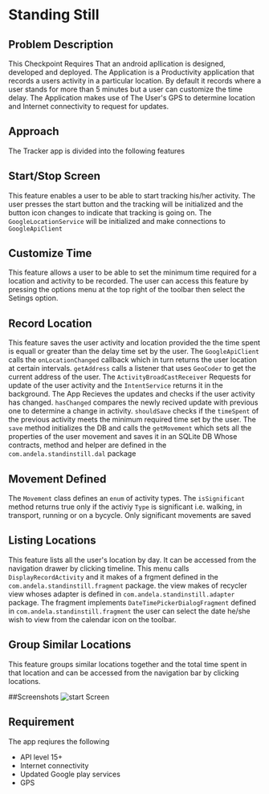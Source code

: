 # Standing Still
## Problem Description
This Checkpoint Requires That an android apllication is designed, developed and deployed. The Application is a Productivity application that records a users activity in a particular location. By default it records where a user stands for more than 5 minutes but a user can customize the time delay. The Application makes use of The User's GPS to determine location and Internet connectivity to request for updates.

## Approach
The Tracker app is divided into the following features

## Start/Stop Screen
This feature enables a user to be able to start tracking his/her activity. The user presses the start button and the tracking will be initialized and the button icon changes to indicate that tracking is going on. The `GoogleLocationService` will be initialized and make connections to `GoogleApiClient` 

## Customize Time
This feature allows a user to be able to set the minimum time required for a location and activity to be recorded. The user can access this feature by pressing the options menu at the top right of the toolbar then select the Setings option.

## Record Location
This feature saves the user activity and location provided the the time spent is equall or greater than the delay time set by the user.
The `GoogleApiClient` calls the `onLocationChanged` callback which in turn returns the user location at certain intervals.
`getAddress` calls a listener that uses `GeoCoder` to get the current address of the user.
The `ActivityBroadCastReceiver` Requests for update of the user activity and the `IntentService` returns it in the background.
The App Recieves the updates and checks if the user activity has changed. `hasChanged` compares the newly recived update with previous one to determine a change in activity. `shouldSave` checks if the `timeSpent` of the previous activity meets the minimum required time set by the user.
The `save` method initializes the DB and calls the `getMovement` which sets all the properties of the user movement and saves it in an SQLite DB Whose contracts, method and helper are defined in the `com.andela.standinstill.dal` package

## Movement Defined
The `Movement` class defines an `enum` of activity types.
The `isSignificant` method returns true only if the activiy `Type` is significant i.e. walking, in transport, running or on a bycycle.
Only significant movements are saved

## Listing Locations
This feature lists all the user's location by day. It can be accessed from the navigation drawer by clicking timeline. This menu calls `DisplayRecordActivity` and it makes of a frgment defined in the `com.andela.standinstill.fragment` package. the view makes of recycler view whoses adapter is defined in `com.andela.standinstill.adapter` package. The fragment implements `DateTimePickerDialogFragment` defined in `com.andela.standinstill.fragment` the user can select the date he/she wish to view from the calendar icon on the toolbar. 

## Group Similar Locations
This feature groups similar locations together and the total time spent in that location and can be accessed from the navigation bar by clicking locations.

##Screenshots
![start Screen](screenshots/start_scree.png)

## Requirement
The app reqiures the following
* API level 15+
* Internet connectivity
* Updated Google play services
* GPS



